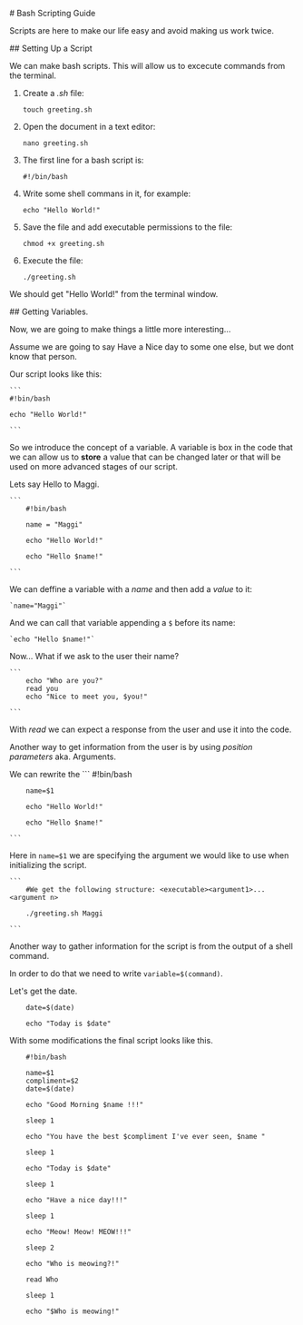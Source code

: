 # Bash Scripting Guide 

Scripts are here to make our life easy and avoid making us work twice. 


## Setting Up a Script

We can make bash scripts. This will allow us to excecute commands from the terminal.  

1. Create a *.sh* file:  

    `touch greeting.sh`  

2. Open the document in a text editor:  

    `nano greeting.sh`

3. The first line for a bash script is: 

    `#!/bin/bash`

4. Write some shell commans in it,  for example: 

    `echo "Hello World!"`

5. Save the file and add executable permissions to the file: 

    `chmod +x greeting.sh`

6. Execute the file:  

    `./greeting.sh`

We should get "Hello World!" from the terminal window. 

## Getting Variables.  

Now, we are going to make things a little more interesting... 

Assume we are going to say Have a Nice day to some one else, but we dont know that person.  

Our script looks like this:  

    ```
    #!bin/bash

    echo "Hello World!"

    ```

So we introduce the concept of a variable. A variable is box in the code that we can allow us to **store** a value that can be changed later or that will be used on more advanced stages of our script.   

Lets say Hello to Maggi.  

    ```
        #!bin/bash

        name = "Maggi"

        echo "Hello World!"

        echo "Hello $name!"

    ```

We can deffine a variable with a *name* and then add a *value* to it:  
    
    `name="Maggi"`

And we can call that variable appending a `$` before its name:   

    `echo "Hello $name!"`  


Now... What if we ask to the user their name?  

    ```
        echo "Who are you?"
        read you
        echo "Nice to meet you, $you!"

    ```
With *read* we can expect a response from the user and use it into the code.  

Another way to get information from the user is by using *position parameters* aka. Arguments.  

We can rewrite the 
    ```
        #!bin/bash

        name=$1

        echo "Hello World!"

        echo "Hello $name!"

    ```

Here in `name=$1` we are specifying the argument we would like to use when initializing the script.  

    ```
        #We get the following structure: <executable><argument1>...<argument n>

        ./greeting.sh Maggi

    ```

Another way to gather information for the script is from the output of a shell command.  

In order to do that we need to write `variable=$(command)`.  

Let's get the date.  

```
    date=$(date)

    echo "Today is $date"

```

With some modifications the final script looks like this. 


```
    #!bin/bash

    name=$1
    compliment=$2
    date=$(date)

    echo "Good Morning $name !!!"

    sleep 1

    echo "You have the best $compliment I've ever seen, $name "

    sleep 1 

    echo "Today is $date"

    sleep 1

    echo "Have a nice day!!!"

    sleep 1

    echo "Meow! Meow! MEOW!!!"

    sleep 2

    echo "Who is meowing?!"

    read Who

    sleep 1

    echo "$Who is meowing!"


```